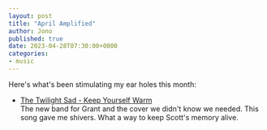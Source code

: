 ```yaml
---
layout: post
title: "April Amplified"
author: Jono
published: true
date: 2023-04-28T07:30:00+0000
categories:
- music
---
```

Here's what's been stimulating my ear holes this month:

* [The Twilight Sad - Keep Yourself Warm](https://thetwilightsad.bandcamp.com/track/keep-yourself-warm-live-2)\
	 The new band for Grant and the cover we didn't know we needed. This song gave me shivers. What a way to keep Scott's memory alive.
